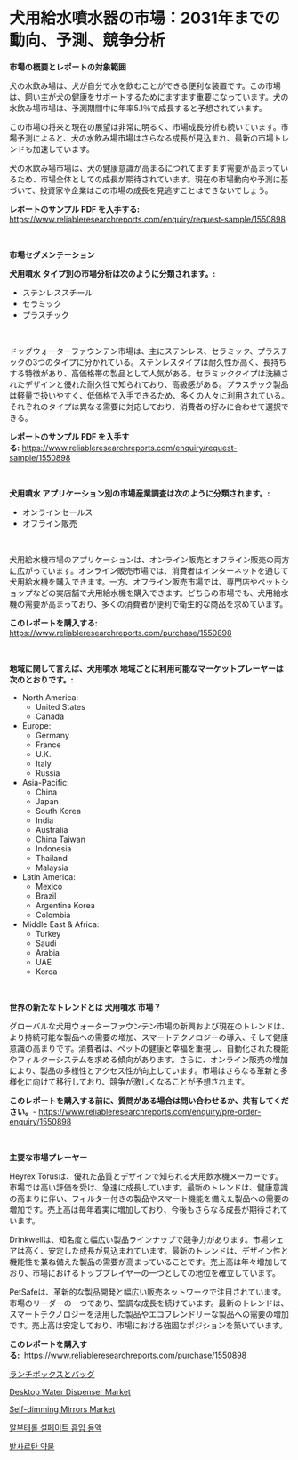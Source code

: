 <p><h1>犬用給水噴水器の市場：2031年までの動向、予測、競争分析</h1></p><p><strong>市場の概要とレポートの対象範囲</strong></p>
<p><p>犬の水飲み場は、犬が自分で水を飲むことができる便利な装置です。この市場は、飼い主が犬の健康をサポートするためにますます重要になっています。犬の水飲み場市場は、予測期間中に年率5.1％で成長すると予想されています。</p><p>この市場の将来と現在の展望は非常に明るく、市場成長分析も続いています。市場予測によると、犬の水飲み場市場はさらなる成長が見込まれ、最新の市場トレンドも加速しています。</p><p>犬の水飲み場市場は、犬の健康意識が高まるにつれてますます需要が高まっているため、市場全体としての成長が期待されています。現在の市場動向や予測に基づいて、投資家や企業はこの市場の成長を見逃すことはできないでしょう。</p></p>
<p><strong>レポートのサンプル PDF を入手する:</strong> <a href="https://www.reliableresearchreports.com/enquiry/request-sample/1550898">https://www.reliableresearchreports.com/enquiry/request-sample/1550898</a></p>
<p>&nbsp;</p>
<p><strong>市場セグメンテーション</strong></p>
<p><strong>犬用噴水 タイプ別の市場分析は次のように分類されます。:</strong></p>
<p><ul><li>ステンレススチール</li><li>セラミック</li><li>プラスチック</li></ul></p>
<p>&nbsp;</p>
<p><p>ドッグウォーターファウンテン市場は、主にステンレス、セラミック、プラスチックの3つのタイプに分かれている。ステンレスタイプは耐久性が高く、長持ちする特徴があり、高価格帯の製品として人気がある。セラミックタイプは洗練されたデザインと優れた耐久性で知られており、高級感がある。プラスチック製品は軽量で扱いやすく、低価格で入手できるため、多くの人々に利用されている。それぞれのタイプは異なる需要に対応しており、消費者の好みに合わせて選択できる。</p></p>
<p><strong>レポートのサンプル PDF を入手する:</strong>&nbsp;<a href="https://www.reliableresearchreports.com/enquiry/request-sample/1550898">https://www.reliableresearchreports.com/enquiry/request-sample/1550898</a></p>
<p>&nbsp;</p>
<p><strong> 犬用噴水 アプリケーション別の市場産業調査は次のように分類されます。:</strong></p>
<p><ul><li>オンラインセールス</li><li>オフライン販売</li></ul></p>
<p>&nbsp;</p>
<p><p>犬用給水機市場のアプリケーションは、オンライン販売とオフライン販売の両方に広がっています。オンライン販売市場では、消費者はインターネットを通じて犬用給水機を購入できます。一方、オフライン販売市場では、専門店やペットショップなどの実店舗で犬用給水機を購入できます。どちらの市場でも、犬用給水機の需要が高まっており、多くの消費者が便利で衛生的な商品を求めています。</p></p>
<p><strong>このレポートを購入する:</strong>&nbsp; <a href="https://www.reliableresearchreports.com/purchase/1550898">https://www.reliableresearchreports.com/purchase/1550898</a></p>
<p>&nbsp;</p>
<p><strong>地域に関して言えば、犬用噴水 地域ごとに利用可能なマーケットプレーヤーは次のとおりです。:</strong></p>
<p><ul>
    <li>
        North America:
        <ul>
            <li>United States</li>
            <li>Canada</li>
        </ul>
    </li>
    <li>
        Europe:
        <ul>
            <li>Germany</li>
            <li>France</li>
            <li>U.K.</li>
            <li>Italy</li>
            <li>Russia</li>
        </ul>
    </li>
    <li>
        Asia-Pacific:
        <ul>
            <li>China</li>
            <li>Japan</li>
            <li>South Korea</li>
            <li>India</li>
            <li>Australia</li>
            <li>China Taiwan</li>
            <li>Indonesia</li>
            <li>Thailand</li>
            <li>Malaysia</li>
        </ul>
    </li>
    <li>
        Latin America:
        <ul>
            <li>Mexico</li>
            <li>Brazil</li>
            <li>Argentina Korea</li>
            <li>Colombia</li>
        </ul>
    </li>
    <li>
        Middle East & Africa:
        <ul>
            <li>Turkey</li>
            <li>Saudi</li>
            <li>Arabia</li>
            <li>UAE</li>
            <li>Korea</li>
        </ul>
    </li>
    </ul></p>
<p>&nbsp;</p>
<p><strong>世界の新たなトレンドとは 犬用噴水 市場？</strong></p>
<p><p>グローバルな犬用ウォーターファウンテン市場の新興および現在のトレンドは、より持続可能な製品への需要の増加、スマートテクノロジーの導入、そして健康意識の高まりです。消費者は、ペットの健康と幸福を重視し、自動化された機能やフィルターシステムを求める傾向があります。さらに、オンライン販売の増加により、製品の多様性とアクセス性が向上しています。市場はさらなる革新と多様化に向けて移行しており、競争が激しくなることが予想されます。</p></p>
<p><strong>このレポートを購入する前に、質問がある場合は問い合わせるか、共有してください。</strong>- <a href="https://www.reliableresearchreports.com/enquiry/pre-order-enquiry/1550898">https://www.reliableresearchreports.com/enquiry/pre-order-enquiry/1550898</a></p>
<p>&nbsp;</p>
<p><strong>主要な市場プレーヤー</strong></p>
<p><p>Heyrex Torusは、優れた品質とデザインで知られる犬用飲水機メーカーです。市場では高い評価を受け、急速に成長しています。最新のトレンドは、健康意識の高まりに伴い、フィルター付きの製品やスマート機能を備えた製品への需要の増加です。売上高は毎年着実に増加しており、今後もさらなる成長が期待されています。</p><p>Drinkwellは、知名度と幅広い製品ラインナップで競争力があります。市場シェアは高く、安定した成長が見込まれています。最新のトレンドは、デザイン性と機能性を兼ね備えた製品の需要が高まっていることです。売上高は年々増加しており、市場におけるトッププレイヤーの一つとしての地位を確立しています。</p><p>PetSafeは、革新的な製品開発と幅広い販売ネットワークで注目されています。市場のリーダーの一つであり、堅調な成長を続けています。最新のトレンドは、スマートテクノロジーを活用した製品やエコフレンドリーな製品への需要の増加です。売上高は安定しており、市場における強固なポジションを築いています。</p></p>
<p><strong>このレポートを購入する:</strong>&nbsp;&nbsp;<a href="https://www.reliableresearchreports.com/purchase/1550898">https://www.reliableresearchreports.com/purchase/1550898</a></p>
<p><p><a href="https://github.com/AaronVargas43/Market-Research-Report-List-1/blob/main/74387106849.md">ランチボックスとバッグ</a></p><p><a href="https://github.com/gdfhhhj/Market-Research-Report-List-3/blob/main/desktop-water-dispenser-market.md">Desktop Water Dispenser Market</a></p><p><a href="https://gentle-editor-9db.notion.site/Self-dimming-Mirrors-Market-Size-Growth-and-Forecast-from-2024-2031-c1223975c2884f94a4d12c4133711bc4">Self-dimming Mirrors Market</a></p><p><a href="https://medium.com/@emmettsaynford43546/%EC%95%8C%EB%B6%80%ED%84%B0%EB%A1%A4-%ED%99%A9%EC%82%B0-%EC%95%8C%EB%B6%80%ED%85%8C%EB%A1%A4-%ED%9D%A1%EC%9E%85%EC%9A%A9%EC%95%A1-%EC%8B%9C%EC%9E%A5-%EB%A9%94%ED%8A%B8%EB%A6%AD%EC%8A%A4-%EB%94%94%EC%BD%94%EB%94%A9-%EC%8B%9C%EC%9E%A5-%EC%A0%90%EC%9C%A0%EC%9C%A8-%ED%8A%B8%EB%A0%8C%EB%93%9C-%EB%B0%8F-%EC%84%B1%EC%9E%A5-%ED%8C%A8%ED%84%B4-c50b0f41ad65">알부테롤 설페이트 흡입 용액</a></p><p><a href="https://medium.com/@cierrahayes645/%EB%B0%9C%EC%82%AC%EB%A5%B4%ED%83%84-%EC%95%BD%EB%AC%BC-%EC%8B%9C%EC%9E%A5-%EB%B6%84%EC%84%9D-%EC%97%B0%ED%8F%89%EA%B7%A0-%EC%84%B1%EC%9E%A5%EB%A5%A0-%EC%8B%9C%EC%9E%A5-%EC%84%B8%EB%B6%84%ED%99%94-%EB%B0%8F-%EA%B8%80%EB%A1%9C%EB%B2%8C-%EC%82%B0%EC%97%85-%EA%B0%9C%EC%9A%94-460a9a52dc93">발사르탄 약물</a></p></p>